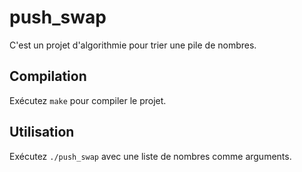 # push_swap

C'est un projet d'algorithmie pour trier une pile de nombres.

## Compilation

Exécutez `make` pour compiler le projet.

## Utilisation

Exécutez `./push_swap` avec une liste de nombres comme arguments.
